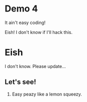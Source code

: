 # Demo 4

It ain't easy coding! 

Eish! I don't know if I'll hack this.

# Eish

I don't know. Please update...

## Let's see!

1. Easy peazy like a lemon squeezy.

